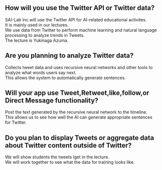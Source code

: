 ## How will you use the Twitter API or Twitter data?  
SAI-Lab lnc.will use the Twitter API for AI-related educational activites.  
It is mainly used in our lectures.  
We use data from Twitter to perform machine learning and natural language processing to analyze trends in Tweets.  
The lecture is Yukinaga Azuma.  
## Are you planning to analyze Twitter data?  
Collects tweet data and uses recursive neural networks and other tools to analyze what words users say next.  
This allows the system to automatically generate sentences.  
## Will your app use Tweet,Retweet,like,follow,or Direct Message functionality?  
Post the text generated by the recursive neural network to the timeline.  
This allows us to see how well the AI can generate appropriate sentences for Twitter.    
## Do you plan to display Tweets or aggregate data about Twitter content outside of Twitter?  
We will show students the tweets Iget in the lecture.  
We will work together to see what the data for training looks like.  

